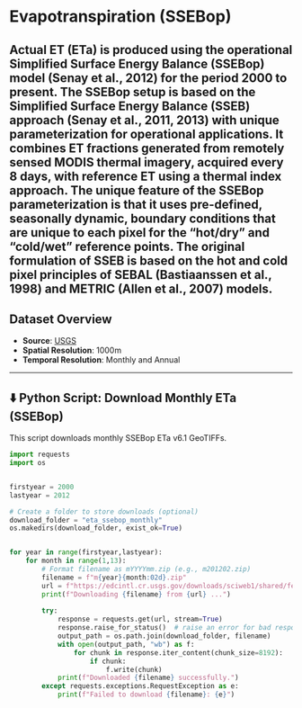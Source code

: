 # Evapotranspiration (SSEBop)
Actual ET (ETa) is produced using the operational Simplified Surface Energy Balance
(SSEBop) model (Senay et al., 2012) for the period 2000 to present. The SSEBop setup is
based on the Simplified Surface Energy Balance (SSEB) approach (Senay et al., 2011, 2013)
with unique parameterization for operational applications. It combines ET fractions generated
from remotely sensed MODIS thermal imagery, acquired every 8 days, with reference ET using
a thermal index approach. The unique feature of the SSEBop parameterization is that it uses
pre-defined, seasonally dynamic, boundary conditions that are unique to each pixel for the
“hot/dry” and “cold/wet” reference points. The original formulation of SSEB is based on the hot
and cold pixel principles of SEBAL (Bastiaanssen et al., 1998) and METRIC (Allen et al., 2007)
models.
---

## Dataset Overview

- **Source**: [USGS](https://edcintl.cr.usgs.gov/downloads/sciweb1/shared/fews/web/global/)
- **Spatial Resolution**: 1000m
- **Temporal Resolution**: Monthly and Annual

---

## ⬇️ Python Script: Download Monthly ETa (SSEBop)

This script downloads monthly SSEBop ETa v6.1 GeoTIFFs.



```python
import requests
import os


firstyear = 2000
lastyear = 2012

# Create a folder to store downloads (optional)
download_folder = "eta_ssebop_monthly"
os.makedirs(download_folder, exist_ok=True)


for year in range(firstyear,lastyear):
    for month in range(1,13):
        # Format filename as mYYYYmm.zip (e.g., m201202.zip)
        filename = f"m{year}{month:02d}.zip"
        url = f"https://edcintl.cr.usgs.gov/downloads/sciweb1/shared/fews/web/global/monthly/etav61/downloads/monthly/{filename}"
        print(f"Downloading {filename} from {url} ...")
        
        try:
            response = requests.get(url, stream=True)
            response.raise_for_status()  # raise an error for bad responses
            output_path = os.path.join(download_folder, filename)
            with open(output_path, "wb") as f:
                for chunk in response.iter_content(chunk_size=8192):
                    if chunk:
                        f.write(chunk)
            print(f"Downloaded {filename} successfully.")
        except requests.exceptions.RequestException as e:
            print(f"Failed to download {filename}: {e}")

```

